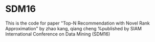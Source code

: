 # SDM16

This is the code for paper "Top-N Recommendation with Novel Rank Approximation" by zhao kang, qiang cheng 
%published by SIAM International Conference on Data Mining (SDM16) 
